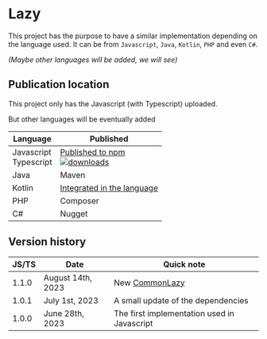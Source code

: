 # Lazy

This project has the purpose to have a similar implementation depending on the language used.
It can be from `Javascript`, `Java`, `Kotlin`, `PHP` and even `C#`.

_(Maybe other languages will be added, we will see)_

## Publication location

This project only has the Javascript (with Typescript) uploaded.

But other languages will be eventually added

| Language                  | Published                                                                                                                                                                                      |
|---------------------------|------------------------------------------------------------------------------------------------------------------------------------------------------------------------------------------------|
| Javascript<br/>Typescript | [Published to npm](https://www.npmjs.com/package/@joookiwi/lazy)<br/>[![downloads](https://img.shields.io/npm/dt/@joookiwi/lazy.svg)](https://npm-stat.com/charts.html?package=@joookiwi/lazy) |
| Java                      | Maven                                                                                                                                                                                          |
| Kotlin                    | [Integrated in the language](https://kotlinlang.org/docs/delegated-properties.html#observable-properties)                                                                                      |
| PHP                       | Composer                                                                                                                                                                                       |
| C#                        | Nugget                                                                                                                                                                                         |


## Version history

| JS/TS | Date              | Quick note                                                                                |
|-------|-------------------|-------------------------------------------------------------------------------------------|
| 1.1.0 | August 14th, 2023 | New [CommonLazy](https://github.com/joooKiwi/lazy/blob/main/javascript/src/CommonLazy.ts) |
| 1.0.1 | July 1st, 2023    | A small update of the dependencies                                                        |
| 1.0.0 | June 28th, 2023   | The first implementation used in Javascript                                               |
